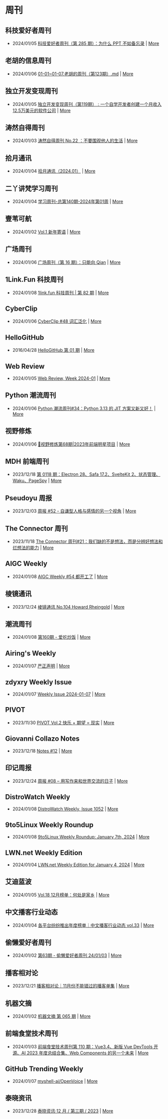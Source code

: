 # 周刊

## 科技爱好者周刊
- 2024/01/05 [科技爱好者周刊（第 285 期）：为什么 PPT 不如备忘录](http://www.ruanyifeng.com/blog/2024/01/weekly-issue-285.html) | [More](channels/科技爱好者周刊.md)

## 老胡的信息周刊
- 2024/01/06 [01-01~01-07.老胡的周刊（第123期）.md](https://weekly.howie6879.com/2024/01-01~01-07.老胡的周刊（第123期）.html) | [More](channels/老胡的信息周刊.md)

## 独立开发变现周刊
- 2024/01/05 [独立开发变现周刊（第119期） : 一个自学开发者创建一个月收入12.5万美元的软件公司](https://www.ezindie.com/weekly/issue-119) | [More](channels/独立开发变现周刊.md)

## 涛然自得周刊
- 2024/01/03 [涛然自得周刊 No.22 ：不要围观他人的生活](http://heyitao.com/post/beyond-code-weekly-022) | [More](channels/涛然自得周刊.md)

## 拾月通讯
- 2024/01/04 [拾月通讯（2024.01）](https://www.skyue.com/24010420.html) | [More](channels/拾月通讯.md)

## 二丫讲梵学习周刊
- 2024/01/04 [学习周刊-总第140期-2024年第01周](https://wiki.eryajf.net/pages/face3c/) | [More](channels/二丫讲梵学习周刊.md)

## 壹苇可航
- 2024/01/02 [Vol.1 新年寄语](https://justgoidea.com/newsletter/202401/?utm_source=atom_feed) | [More](channels/壹苇可航.md)

## 广场周刊
- 2024/01/06 [广场周刊（第 16 期）：只能向 Qian](https://immmmm.com/weekly-16-20240106/) | [More](channels/广场周刊.md)

## 1Link.Fun 科技周刊
- 2024/01/08 [1link.fun 科技周刊 | 第 82 期](https://1link.fun/blog/issue/issue82/) | [More](channels/1Link.Fun%20%E7%A7%91%E6%8A%80%E5%91%A8%E5%88%8A.md)

## CyberClip
- 2024/01/06 [CyberClip #48 词汇泛化](https://shyrz.me/cyberclip-48-generalization-of-vocabulary/) | [More](channels/CyberClip.md)

## HelloGitHub
- 2016/04/28 [HelloGitHub 第 01 期](https://hellogithub.com/periodical/volume/1) | [More](channels/HelloGitHub.md)

## Web Review
- 2024/01/05 [Web Review, Week 2024-01](https://ervin.ipsquad.net/blog/2024/01/05/web-review-week-2024-01/) | [More](channels/Web%20Review.md)

## Python 潮流周刊
- 2024/01/06 [Python 潮流周刊#34：Python 3.13 的 JIT 方案又新又好！](https://pythoncat.top/posts/2024-01-06-weekly/) | [More](channels/Python%20%E6%BD%AE%E6%B5%81%E5%91%A8%E5%88%8A.md)

## 视野修炼
- 2024/01/06 [🚧视野修炼第68期|2023年前端明星项目](https://sugarat.top/weekly/2024-01-06.html) | [More](channels/%E8%A7%86%E9%87%8E%E4%BF%AE%E7%82%BC.md)

## MDH 前端周刊
- 2023/12/18 [第 0118 期：Electron 28、Safa 17.2、SvelteKit 2、状态管理、Waku、PageSpy](https://mdhweekly.com/weekly/issue-0118) | [More](channels/MDH%20%E5%89%8D%E7%AB%AF%E5%91%A8%E5%88%8A.md)

## Pseudoyu 周报
- 2023/12/03 [周报 #52 - 自谦型人格与感情的另一个视角](https://www.pseudoyu.com/zh/2023/12/03/weekly_review_20231203/) | [More](channels/Pseudoyu%20%E5%91%A8%E6%8A%A5.md)

## The Connector 周刊
- 2023/11/18 [The Connector 周刊#21：我们缺的不是想法，而是分辨好想法和烂想法的能力](https://liduos.com/the-connector-weekly-21.html) | [More](channels/The%20Connector%20%E5%91%A8%E5%88%8A.md)

## AIGC Weekly
- 2024/01/08 [AIGC Weekly #54 都开工了](https://quail.ink/op7418/p/aigc-weekly-54-) | [More](channels/AIGC%20Weekly.md)

## 棱镜通讯
- 2023/12/24 [棱镜通讯 No.104  Howard Rheingold](https://wangyurui.com/posts/leng-jing-tong-xun-no-104-howard-rheingold-8ec0a626) | [More](channels/%E6%A3%B1%E9%95%9C%E9%80%9A%E8%AE%AF.md)

## 潮流周刊
- 2024/01/08 [第160期 - 爱吃炒饭](https://weekly.tw93.fun/posts/160-%E7%88%B1%E5%90%83%E7%82%92%E9%A5%AD/) | [More](channels/%E6%BD%AE%E6%B5%81%E5%91%A8%E5%88%8A.md)

## Airing's Weekly
- 2024/01/07 [严正声明](https://weekly.ursb.me/posts/notification/) | [More](channels/Airing%27s%20Weekly.md)

## zdyxry Weekly Issue
- 2024/01/07 [Weekly Issue 2024-01-07](https://zdyxry.github.io/2024/01/07/Weekly-Issue-2024-01-07/) | [More](channels/zdyxry%20Weekly%20Issue.md)

## PIVOT
- 2023/11/30 [PIVOT Vol.2 快乐 + 期望 = 现实](https://anotherdayu.com/2023/5519/) | [More](channels/PIVOT.md)

## Giovanni Collazo Notes
- 2023/12/18 [Notes #12](https://gcollazo.com/notes-12/) | [More](channels/Giovanni%20Collazo%20Notes.md)

## 印记周报
- 2023/12/24 [周报 #08 – 用写作来和世界交流的日子](https://yinji.org/5221.html) | [More](channels/%E5%8D%B0%E8%AE%B0%E5%91%A8%E6%8A%A5.md)

## DistroWatch Weekly
- 2024/01/08 [DistroWatch Weekly, Issue 1052](https://distrowatch.com/weekly.php?issue=20240108) | [More](channels/DistroWatch%20Weekly.md)

## 9to5Linux Weekly Roundup
- 2024/01/08 [9to5Linux Weekly Roundup: January 7th, 2024](https://9to5linux.com/9to5linux-weekly-roundup-january-7th-2024) | [More](channels/9to5Linux%20Weekly%20Roundup.md)

## LWN.net Weekly Edition
- 2024/01/04 [LWN.net Weekly Edition for January 4, 2024](https://lwn.net/Articles/955921/) | [More](channels/LWN.net%20Weekly%20Edition.md)

## 艾迪蓝波
- 2024/01/05 [Vol.18 12月榜单：何处是家乡](https://www.idnunber.top/article/61633d64-7857-4160-90ef-e0a193000c52) | [More](channels/%E8%89%BE%E8%BF%AA%E8%93%9D%E6%B3%A2.md)

## 中文播客行业动态
- 2024/01/04 [各平台纷纷推出年度榜单｜中文播客行业动态 vol.33](https://podpress.zhubai.love/posts/2354644214404517888) | [More](channels/%E4%B8%AD%E6%96%87%E6%92%AD%E5%AE%A2%E8%A1%8C%E4%B8%9A%E5%8A%A8%E6%80%81.md)

## 偷懒爱好者周刊
- 2024/01/02 [第63期 - 偷懒爱好者周刊 24/01/03](https://toolight.zhubai.love/posts/2354119305341329408) | [More](channels/%E5%81%B7%E6%87%92%E7%88%B1%E5%A5%BD%E8%80%85%E5%91%A8%E5%88%8A.md)

## 播客相对论
- 2023/12/21 [播客相对论｜11月份不能错过的播客单集](https://podcast.zhubai.love/posts/2349623632063516672) | [More](channels/%E6%92%AD%E5%AE%A2%E7%9B%B8%E5%AF%B9%E8%AE%BA.md)

## 机器文摘
- 2024/01/02 [机器文摘 第 065 期](https://niupitools.zhubai.love/posts/2353775272475660288) | [More](channels/%E6%9C%BA%E5%99%A8%E6%96%87%E6%91%98.md)

## 前端食堂技术周刊
- 2024/01/03 [前端食堂技术周刊第 110 期：Vue3.4、新版 Vue DevTools 开源、AI 2023 年度总结合集、Web Components 的另一个未来](https://hungryturbo.zhubai.love/posts/2354368053321576448) | [More](channels/%E5%89%8D%E7%AB%AF%E9%A3%9F%E5%A0%82%E6%8A%80%E6%9C%AF%E5%91%A8%E5%88%8A.md)

## GitHub Trending Weekly
- 2024/01/07 [myshell-ai/OpenVoice](https://github.com/myshell-ai/OpenVoice) | [More](channels/GitHub%20Trending%20Weekly.md)

## 泰晓资讯
- 2023/12/28 [泰晓资讯·12 月 / 第三期 / 2023](https://tinylab.org/tinylab-weekly-12-3rd-2023/) | [More](channels/%E6%B3%B0%E6%99%93%E8%B5%84%E8%AE%AF.md)

